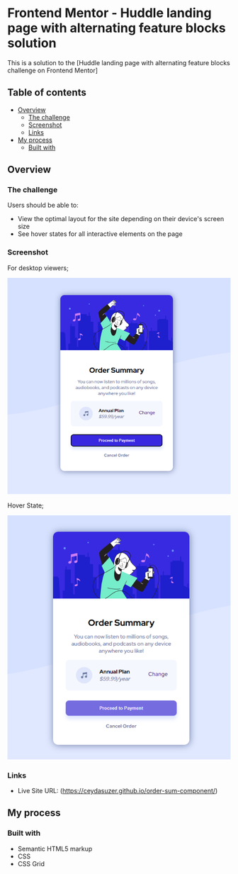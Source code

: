 # Frontend Mentor - Huddle landing page with alternating feature blocks solution

This is a solution to the [Huddle landing page with alternating feature blocks challenge on Frontend Mentor]

## Table of contents

- [Overview](#overview)
  - [The challenge](#the-challenge)
  - [Screenshot](#screenshot)
  - [Links](#links)
- [My process](#my-process)
  - [Built with](#built-with)
  
 ## Overview

### The challenge

Users should be able to:

- View the optimal layout for the site depending on their device's screen size
- See hover states for all interactive elements on the page

### Screenshot
For desktop viewers;

![alt text](https://github.com/ceydasuzer/order-sum-component/blob/main/images/desktop.png)

Hover State;

![alt text](https://github.com/ceydasuzer/order-sum-component/blob/main/images/hover.png)

### Links

- Live Site URL: (https://ceydasuzer.github.io/order-sum-component/)
## My process

### Built with

- Semantic HTML5 markup
- CSS
- CSS Grid
